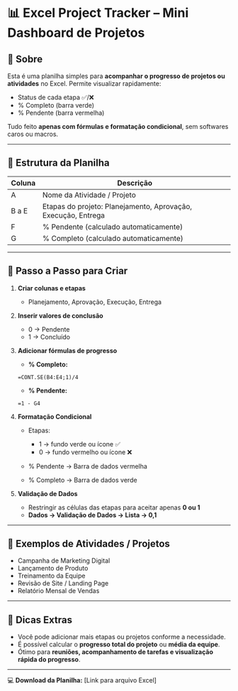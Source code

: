 # 📊 Excel Project Tracker – Mini Dashboard de Projetos

## 🔹 Sobre

Esta é uma planilha simples para **acompanhar o progresso de projetos ou atividades** no Excel. Permite visualizar rapidamente:

* Status de cada etapa ✅/❌
* % Completo (barra verde)
* % Pendente (barra vermelha)

Tudo feito **apenas com fórmulas e formatação condicional**, sem softwares caros ou macros.

---

## 🔹 Estrutura da Planilha

| Coluna | Descrição                                                     |
| ------ | ------------------------------------------------------------- |
| A      | Nome da Atividade / Projeto                                   |
| B a E  | Etapas do projeto: Planejamento, Aprovação, Execução, Entrega |
| F      | % Pendente (calculado automaticamente)                        |
| G      | % Completo (calculado automaticamente)                        |

---

## 🔹 Passo a Passo para Criar

1. **Criar colunas e etapas**

   * Planejamento, Aprovação, Execução, Entrega

2. **Inserir valores de conclusão**

   * 0 → Pendente
   * 1 → Concluído

3. **Adicionar fórmulas de progresso**

   * **% Completo:**

   ```excel
   =CONT.SE(B4:E4;1)/4
   ```

   * **% Pendente:**

   ```excel
   =1 - G4
   ```

4. **Formatação Condicional**

   * Etapas:

     * 1 → fundo verde ou ícone ✅
     * 0 → fundo vermelho ou ícone ❌
   * % Pendente → Barra de dados vermelha
   *  % Completo → Barra de dados verde

5. **Validação de Dados**

   * Restringir as células das etapas para aceitar apenas **0 ou 1**
   * **Dados → Validação de Dados → Lista → 0,1**

---

## 🔹 Exemplos de Atividades / Projetos

* Campanha de Marketing Digital
* Lançamento de Produto
* Treinamento da Equipe
* Revisão de Site / Landing Page
* Relatório Mensal de Vendas

---

## 🔹 Dicas Extras

* Você pode adicionar mais etapas ou projetos conforme a necessidade.
* É possível calcular o **progresso total do projeto** ou **média da equipe**.
* Ótimo para **reuniões, acompanhamento de tarefas e visualização rápida do progresso**.

---

💻 **Download da Planilha:** \[Link para arquivo Excel]
